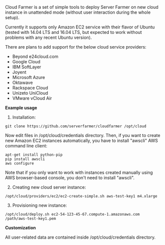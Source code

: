 Cloud Farmer is a set of simple tools to deploy Server Farmer on new cloud instance
in unattended mode (without user interaction during the whole setup).

Currently it supports only Amazon EC2 service with their flavor of Ubuntu (tested
with 14.04 LTS and 16.04 LTS, but expected to work without problems with any recent
Ubuntu version).

There are plans to add support for the below cloud service providers:

- Beyond e24cloud.com
- Google Cloud
- IBM SoftLayer
- Joyent
- Microsoft Azure
- Oktawave
- Rackspace Cloud
- Unizeto UniCloud
- VMware vCloud Air

**Example usage**

1. Installation:

```
git clone https://github.com/serverfarmer/cloudfarmer /opt/cloud
```

Now edit files in /opt/cloud/credentials directory. Then, if you want to create
new Amazon EC2 instances automatically, you have to install "awscli" AWS command
line client:

```
apt-get install python-pip
pip install awscli
aws configure
```

Note that if you only want to work with instances created manually using AWS
browser-based console, you don't need to install "awscli".

2. Creating new cloud server instance:

```
/opt/cloud/providers/ec2/ec2-create-simple.sh aws-test-key1 m4.xlarge
```

3. Provisioning new instance:

```
/opt/cloud/deploy.sh ec2-54-123-45-67.compute-1.amazonaws.com /path/aws-test-key1.pem
```

**Customization**

All user-related data are contained inside /opt/cloud/credentials directory.
